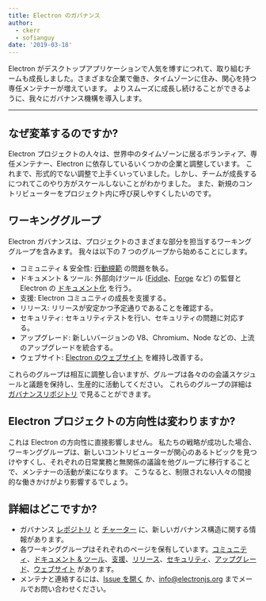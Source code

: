 ```yaml
---
title: Electron のガバナンス
author:
  - ckerr
  - sofianguy
date: '2019-03-18'
---
```


Electron がデスクトップアプリケーションで人気を博すにつれて、取り組むチームも成長しました。さまざまな企業で働き、タイムゾーンに住み、関心を持つ専任メンテナーが増えています。 よりスムーズに成長し続けることができるように、我々にガバナンス機構を導入します。

---

## なぜ変革するのですか?

Electron プロジェクトの人々は、世界中のタイムゾーンに居るボランティア、専任メンテナー、Electron に依存しているいくつかの企業と調整しています。 これまで、形式的でない調整で上手くいっていました。しかし、チームが成長するにつれてこのやり方がスケールしないことがわかりました。 また、新規のコントリビューターをプロジェクト内に呼び戻しやすくしたいのです。

## ワーキンググループ

Electron ガバナンスは、プロジェクトのさまざまな部分を担当するワーキンググループを含みます。 我々は以下の 7 つのグループから始めることにします。
 * コミュニティ & 安全性: [行動規範](https://github.com/electron/governance/blob/master/CODE_OF_CONDUCT.md) の問題を執る。
 * ドキュメント & ツール: 外部向けツール ([Fiddle](https://electronjs.org/fiddle)、[Forge](https://electronforge.io/) など) の監督と Electron の [ドキュメント化](https://electronjs.org/docs) を行う。
 * 支援: Electron コミュニティの成長を支援する。
 * リリース: リリースが安定かつ予定通りであることを確認する。
 * セキュリティ: セキュリティテストを行い、セキュリティの問題に対応する。
 * アップグレード: 新しいバージョンの V8、Chromium、Node などの、上流のアップグレードを統合する。
 * ウェブサイト: [Electron のウェブサイト](https://electronjs.org/) を維持し改善する。

これらのグループは相互に調整し合いますが、グループは各々のの会議スケジュールと議題を保持し、生産的に活動してください。 これらのグループの詳細は [ガバナンスリポジトリ](https://github.com/electron/governance/blob/master/README.md) で見ることができます。

## Electron プロジェクトの方向性は変わりますか?

これは Electron の方向性に直接影響しません。 私たちの戦略が成功した場合、ワーキンググループは、新しいコントリビューターが関心のあるトピックを見つけやすくし、それぞれの日常業務と無関係の議論を他グループに移行することで、メンテナーの活動が楽になります。 こうなると、制限されない人々の間接的な働きかけがより影響するでしょう。

## 詳細はどこですか?

 * ガバナンス [レポジトリ](https://github.com/electron/governance/) と [チャーター](https://github.com/electron/governance/tree/master/charter) に、新しいガバナンス構造に関する情報があります。
 * 各ワーキンググループはそれぞれのページを保有しています。[コミュニティ](https://github.com/electron/governance/tree/master/wg-community-safety)、[ドキュメント & ツール](https://github.com/electron/governance/tree/master/wg-docs-tools)、[支援](https://github.com/electron/governance/tree/master/wg-outreach)、[リリース](https://github.com/electron/governance/tree/master/wg-releases)、[セキュリティ](https://github.com/electron/governance/tree/master/wg-security)、[アップグレード](https://github.com/electron/governance/tree/master/wg-upgrades)、[ウェブサイト](https://github.com/electron/governance/tree/master/wg-website) があります。
 * メンテナと連絡するには、[Issue を開く](https://github.com/electron/governance/issues) か、<a href = "mailto:info@electronjs.org">info@electronjs.org</a> までメールでお問い合わせください。
